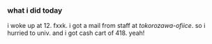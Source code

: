 ### what i did today
i woke up at 12. fxxk.
i got a mail from staff at *tokorozawa-ofiice*.
so i hurried to univ.
and i got cash cart of 418. yeah!

